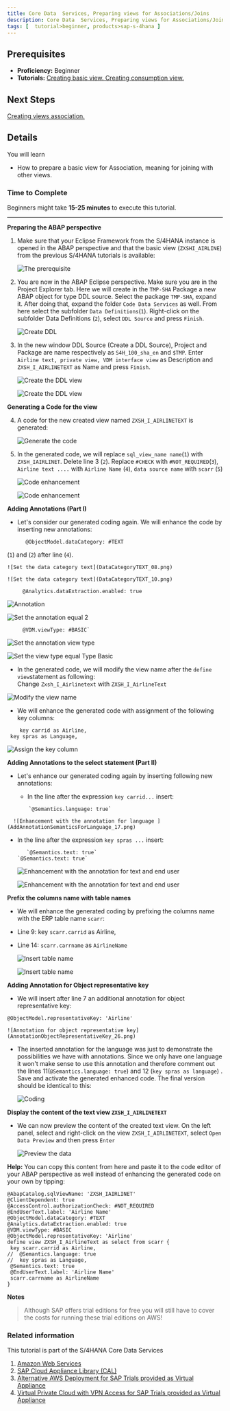 ```yaml
---
title: Core Data  Services, Preparing views for Associations/Joins
description: Core Data  Services, Preparing views for Associations/Joins
tags: [  tutorial>beginner, products>sap-s-4hana ]
---
```

## Prerequisites  
 - **Proficiency:** Beginner
 - **Tutorials:** [Creating basic view. Creating consumption view. ](http://www.sap.com/developer/tutorial-navigator.html)

## Next Steps
[Creating views association. ](http://www.sap.com/developer/tutorials/s4hana-cds-associations.html)


## Details
You will learn  
- How to prepare a basic view for Association, meaning for joining with other views.

### Time to Complete
 Beginners might take **15-25 minutes** to execute this tutorial.

---

**Preparing the ABAP perspective**

1. Make sure that your Eclipse Framework from the S/4HANA instance is opened in the ABAP perspective and that the basic view (`ZXSHI_AIRLINE`) from the previous S/4HANA tutorials is available:

     ![The prerequisite](Prerequisite01.png)

2. You are now in the ABAP Eclipse perspective. Make sure you are in the Project Explorer tab. Here we will create in the `TMP-SHA` Package a new ABAP object for type DDL source.
Select the package `TMP-SHA`, expand it. After doing that, expand the folder `Code Data Services` as well. From here select the subfolder `Data Definitions`(`1`).  Right-click on the subfolder Data Definitions (`2`),  select `DDL Source` and press `Finish`.  

    ![Create DDL](BuildDDL_02.png)


3. In the new window DDL Source (Create a DDL Source), Project and Package are name respectively as `S4H_100_sha_en` and `$TMP`. Enter `Airline text, private view, VDM interface view`  as Description and `ZXSH_I_AIRLINETEXT` as Name and press `Finish`.

    ![Create the DDL view](BuildDDL_03.png)

    ![Create the DDL view](BuildDDL_04.png)

**Generating a Code for the view**

4. A code for the new created view named `ZXSH_I_AIRLINETEXT` is generated:

    ![Generate the code](GeneratedCode_05.png)

5. In the generated code, we will replace `sql_view_name name`(`1`) with  `ZXSH_IAIRLINET`. Delete line 3 (`2`). Replace `#CHECK` with `#NOT_REQUIRED`(`3`), `Airline text ....` with `Airline Name` (`4`), `data source name` with `scarr` (`5`)

    ![Code enhancement](ReplaceWith_06.png)

    ![Code enhancement](ReplaceWith_6_1.png)


**Adding Annotations (Part I)**

- Let's consider our generated coding again. We will enhance the code by inserting new annotations:
``` abap
      @ObjectModel.dataCategory: #TEXT
```
(`1`) and (`2`) after line (`4`).

    ![Set the data category text](DataCategoryTEXT_08.png)

    ![Set the data category text](DataCategoryTEXT_10.png)

 ``` abap
      @Analytics.dataExtraction.enabled: true
```

  ![Annotation](AnnotationDataExtraction_11.png)

  ![Set the annotation equal  2](AnnotationDataExtractionTrue_12.png)

 ``` abap
      @VDM.viewType: #BASIC`
 ```
  ![Set the annotation view type](AnnotationViewType_13.png)

  ![Set the view type equal Type Basic](AnnotationViewTypeBASIC_14.png)

- In the generated code, we will modify the view name after the `define view`statement as following:  
Change `Zxsh_I_Airlinetext` with `ZXSH_I_AirlineText`

 ![Modify the view name](ViewNameUpperCase_15.png)

- We will enhance the generated code with assignment of the following key columns:

 ``` abap
     key carrid as Airline,
  key spras as Language,
 ```    

  ![Assign the key column](KeysColumnsAssignment_16.png)


**Adding Annotations to the select statement (Part II)**   

- Let's enhance our generated coding again by inserting following new annotations:

  - In the line after the expression `key carrid...` insert:
``` abap
       `@Semantics.language: true`
```
      ![Enhancement with the annotation for language ](AddAnnotationSemanticsForLanguage_17.png)

  - In the line after the expression   `key spras ...` insert:
    ``` abap
       `@Semantics.text: true`
    `@Semantics.text: true`
    ```
       ![Enhancement with the annotation for text and end user](SemanticsTextAndEndUserAnnotation_19.png)

       ![Enhancement with the annotation for text and end user](SemanticsTextAndEndUserAnnotation_20.png)

**Prefix the columns name with table names**

-  We will enhance the generated coding by prefixing the columns name with the ERP table name `scarr`:

  - Line 9:  key `scarr.carrid` as Airline,
  - Line 14: `scarr.carrname` as `AirlineName`

      ![Insert table name ](InsertTableName_21.png)

      ![Insert table name](InsertTableName_22.png)

**Adding Annotation for Object representative key**

- We will insert after line 7 an additional annotation for object representative key:

 `@ObjectModel.representativeKey: 'Airline'`

    ![Annotation for object representative key](AnnotationObjectRepresentativeKey_26.png)

- The inserted annotation for the language was just to demonstrate the possibilities  we have with annotations. Since we only have one language  it won't make sense to use this annotation and therefore comment out the lines 11(`@Semantics.language: true`) and 12 (`key spras as language`) . Save and activate the generated enhanced code. The final version should be identical to this:

    ![Coding](FinalTextViewCode_25.png)

**Display the content of the text view `ZXSH_I_AIRLINETEXT`**

- We can now preview the content of the created text view. On the left panel, select and right-click on the view `ZXSH_I_AIRLINETEXT`, select `Open Data Preview` and then press `Enter`

    ![Preview the data](TexViewDataPreview_27.png)

**Help:** You can copy this content from here and paste it to the code editor of your ABAP perspective as well instead of enhancing the generated code on your own by tipping:

``` abap
@AbapCatalog.sqlViewName: 'ZXSH_IAIRLINET'
@ClientDependent: true
@AccessControl.authorizationCheck: #NOT_REQUIRED
@EndUserText.label: 'Airline Name'
@ObjectModel.dataCategory: #TEXT
@Analytics.dataExtraction.enabled: true
@VDM.viewType: #BASIC
@ObjectModel.representativeKey: 'Airline'
define view ZXSH_I_AirlineText as select from scarr {
 key scarr.carrid as Airline,
//  @Semantics.language: true
//  key spras as Language,  
 @Semantics.text: true
 @EndUserText.label: 'Airline Name'
 scarr.carrname as AirlineName
}
```

**Notes**
> Although SAP offers trial editions for free you will still have to cover the costs for running these trial editions on AWS!

### Related information
This tutorial is part of the S/4HANA Core Data Services

1. [Amazon Web Services](http://aws.amazon.com/)
2. [SAP Cloud Appliance Library (CAL)](https://scn.sap.com/community/cloud-appliance-library)
3. [Alternative AWS Deployment for SAP Trials provided as Virtual Appliance](https://scn.sap.com/docs/DOC-46908)
4. [Virtual Private Cloud with VPN Access for SAP Trials provided as Virtual Appliance](https://scn.sap.com/docs/DOC-46629)
